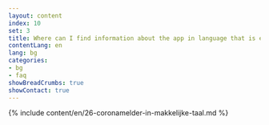 ```yaml
---
layout: content
index: 10
set: 3
title: Where can I find information about the app in language that is easy to understand?
contentLang: en
lang: bg
categories:
- bg
- faq
showBreadCrumbs: true
showContact: true
---
```

{% include content/en/26-coronamelder-in-makkelijke-taal.md %}
